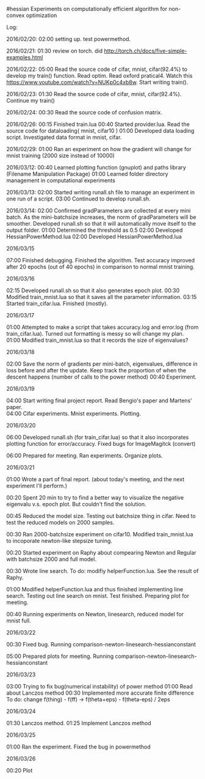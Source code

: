 #hessian
Experiments on computationally efficient algorithm for non-convex optimization

Log:

2016/02/20: 02:00  setting up. test powermethod.

2016/02/21: 01:30  review on torch. did http://torch.ch/docs/five-simple-examples.html

2016/02/22: 05:00  Read the source code of cifar, mnist, cifar(92.4%) to develop my train() function. Read optim. Read oxford pratical4. Watch this https://www.youtube.com/watch?v=NUKp0c4xb8w. Start writing train().   

2016/02/23: 01:30  Read the source code of cifar, mnist, cifar(92.4%). Continue my train()

2016/02/24: 00:30  Read the source code of confusion matrix.  

2016/02/26: 00:15  Finished train.lua 
            00:40  Started provider.lua. Read the source code for dataloading( mnist, cifar10 )
            01:00  Developed data loading script. Investigated data format in mnist, cifar.

2016/02/29: 01:00  Ran an experiment on how the gradient will change for mnist training (2000 size instead of 10000)

2016/03/12: 00:40  Learned plotting function (gnuplot) and paths library (Filename Manipulation Package)
            01:00  Learned folder directory management in computational experiments

2016/03/13: 02:00  Started writing runall.sh file to manage an experiment in one run of a script. 
            03:00  Continued to develop runall.sh. 

2016/03/14: 02:00  Confirmed gradParameters are collected at every mini batch. As the mini-batchsize increases, the norm of gradParameters will be smoother.
                   Developed runall.sh so that it will automatically move itself to the output folder. 
            01:00  Determined the threshold as 0.5
            02:00  Developed HessianPowerMethod.lua 
            02:00  Developed HessianPowerMethod.lua

2016/03/15

07:00 Finished debugging. Finished the algorithm. Test accuracy improved after 20 epochs (out of 40 epochs) in comparison to normal mnist training. 

2016/03/16

02:15 Developed runall.sh so that it also generates epoch plot.
00:30 Modified train_mnist.lua so that it saves all the parameter information.
03:15 Started train_cifar.lua. Finished (mostly).

2016/03/17

01:00 Attempted to make a script that takes accuracy.log and error.log (from train_cifar.lua). Turned out formatting is messy so will change my plan. 
01:00 Modified train_mnist.lua so that it records the size of eigenvalues?

2016/03/18

02:00 Save the norm of gradients per mini-batch, eigenvalues, difference in loss before and after the update. Keep track the proportion of when the descent happens (number of calls to the power method)
00:40 Experiment.


2016/03/19

04:00 Start writing final project report. Read Bengio's paper and Martens' paper.  
04:00 Cifar experiments. Mnist experiments. Plotting.

2016/03/20

06:00 Developed runall.sh (for train_cifar.lua) so that it also incorporates plotting function for error/accuracy. Fixed bugs for ImageMagitck (convert)

06:00 Prepared for meeting. Ran experiments. Organize plots. 

2016/03/21

01:00 Wrote a part of final report. (about today's meeting, and the next experiment I'll perform.)

00:20 Spent 20 min to try to find a better way to visualize the negative eigenvalu v.s. epoch plot. But couldn't find the solution.

00:45 Reduced the model size. Testing out batchsize thing in cifar. Need to test the reduced models on 2000 samples.

00:30 Ran 2000-batchsize experiment on cifar10. Modified train_mnist.lua to incoporate newton-like stepsize tuning. 

00:20 Started experiment on Raphy about compearing Newton and Regular with batchsize 2000 and full model.

00:30 Wrote line search. To do: modifiy helperFunction.lua. See the result of Raphy. 

01:00 Modified helperFunction.lua and thus finished implementing line search. Testing out line search on mnist. Test finished. Preparing plot for meeting.

00:40 Running experiments on Newton, linesearch, reduced model for mnist full.

2016/03/22

00:30 Fixed bug. Running comparison-newton-linesearch-hessianconstant

05:00 Prepared plots for meeting. Running comparison-newton-linesearch-hessianconstant

2016/03/23

03:00 Trying to fix bug(numerical instability) of power method
01:00 Read about Lanczos method
00:30 Implemented more accurate finite difference 
To do: change f(thing) - f(ff) -> f(theta+eps) - f(theta-eps) / 2eps

2016/03/24

01:30 Lanczos method. 
01:25 Implement Lanczos method


2016/03/25

01:00 Ran the experiment. Fixed the bug in powermethod

2016/03/26

00:20 Plot
